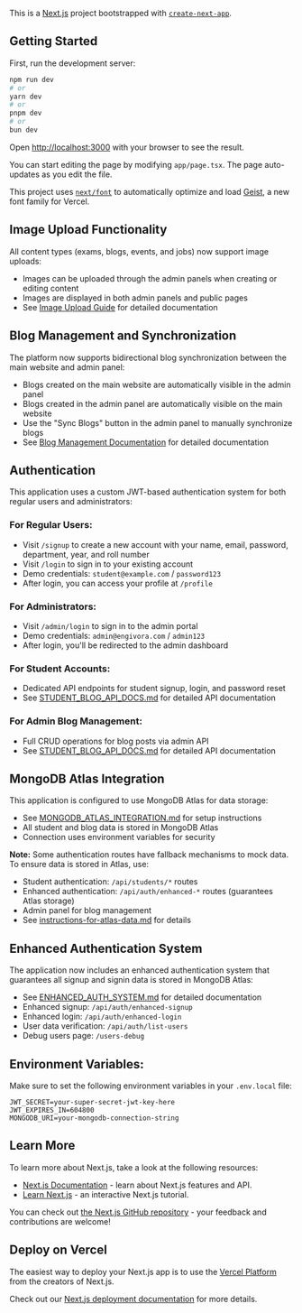 This is a [Next.js](https://nextjs.org) project bootstrapped with [`create-next-app`](https://nextjs.org/docs/app/api-reference/cli/create-next-app).

<!-- Updated environment variables for Vercel deployment -->

## Getting Started

First, run the development server:

```bash
npm run dev
# or
yarn dev
# or
pnpm dev
# or
bun dev
```

Open [http://localhost:3000](http://localhost:3000) with your browser to see the result.

You can start editing the page by modifying `app/page.tsx`. The page auto-updates as you edit the file.

This project uses [`next/font`](https://nextjs.org/docs/app/building-your-application/optimizing/fonts) to automatically optimize and load [Geist](https://vercel.com/font), a new font family for Vercel.

## Image Upload Functionality

All content types (exams, blogs, events, and jobs) now support image uploads:

- Images can be uploaded through the admin panels when creating or editing content
- Images are displayed in both admin panels and public pages
- See [Image Upload Guide](src/docs/image-upload-guide.md) for detailed documentation

## Blog Management and Synchronization

The platform now supports bidirectional blog synchronization between the main website and admin panel:

- Blogs created on the main website are automatically visible in the admin panel
- Blogs created in the admin panel are automatically visible on the main website
- Use the "Sync Blogs" button in the admin panel to manually synchronize blogs
- See [Blog Management Documentation](src/docs/blog-management.md) for detailed documentation

## Authentication

This application uses a custom JWT-based authentication system for both regular users and administrators:

### For Regular Users:
- Visit `/signup` to create a new account with your name, email, password, department, year, and roll number
- Visit `/login` to sign in to your existing account
- Demo credentials: `student@example.com` / `password123`
- After login, you can access your profile at `/profile`

### For Administrators:
- Visit `/admin/login` to sign in to the admin portal
- Demo credentials: `admin@engivora.com` / `admin123`
- After login, you'll be redirected to the admin dashboard

### For Student Accounts:
- Dedicated API endpoints for student signup, login, and password reset
- See [STUDENT_BLOG_API_DOCS.md](STUDENT_BLOG_API_DOCS.md) for detailed API documentation

### For Admin Blog Management:
- Full CRUD operations for blog posts via admin API
- See [STUDENT_BLOG_API_DOCS.md](STUDENT_BLOG_API_DOCS.md) for detailed API documentation

## MongoDB Atlas Integration

This application is configured to use MongoDB Atlas for data storage:

- See [MONGODB_ATLAS_INTEGRATION.md](MONGODB_ATLAS_INTEGRATION.md) for setup instructions
- All student and blog data is stored in MongoDB Atlas
- Connection uses environment variables for security

**Note:** Some authentication routes have fallback mechanisms to mock data. 
To ensure data is stored in Atlas, use:
- Student authentication: `/api/students/*` routes
- Enhanced authentication: `/api/auth/enhanced-*` routes (guarantees Atlas storage)
- Admin panel for blog management
- See [instructions-for-atlas-data.md](instructions-for-atlas-data.md) for details

## Enhanced Authentication System

The application now includes an enhanced authentication system that guarantees all signup and signin data is stored in MongoDB Atlas:

- See [ENHANCED_AUTH_SYSTEM.md](ENHANCED_AUTH_SYSTEM.md) for detailed documentation
- Enhanced signup: `/api/auth/enhanced-signup`
- Enhanced login: `/api/auth/enhanced-login`
- User data verification: `/api/auth/list-users`
- Debug users page: `/users-debug`

## Environment Variables:
Make sure to set the following environment variables in your `.env.local` file:
```env
JWT_SECRET=your-super-secret-jwt-key-here
JWT_EXPIRES_IN=604800
MONGODB_URI=your-mongodb-connection-string
```

## Learn More

To learn more about Next.js, take a look at the following resources:

- [Next.js Documentation](https://nextjs.org/docs) - learn about Next.js features and API.
- [Learn Next.js](https://nextjs.org/learn) - an interactive Next.js tutorial.

You can check out [the Next.js GitHub repository](https://github.com/vercel/next.js) - your feedback and contributions are welcome!

## Deploy on Vercel

The easiest way to deploy your Next.js app is to use the [Vercel Platform](https://vercel.com/new?utm_medium=default-template&filter=next.js&utm_source=create-next-app&utm_campaign=create-next-app-readme) from the creators of Next.js.

Check out our [Next.js deployment documentation](https://nextjs.org/docs/app/building-your-application/deploying) for more details.